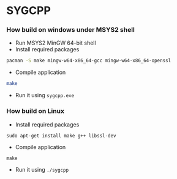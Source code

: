 # SYGCPP

### How build on windows under MSYS2 shell

* Run MSYS2 MinGW 64-bit shell
* Install required packages

```bash
pacman -S make mingw-w64-x86_64-gcc mingw-w64-x86_64-openssl
```

* Compile application

```bash
make
```

* Run it using `sygcpp.exe`

### How build on Linux

* Install required packages

```
sudo apt-get install make g++ libssl-dev
```

* Compile application

```
make
```

* Run it using `./sygcpp`
